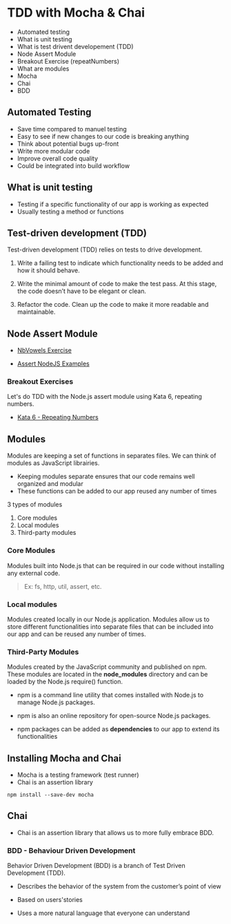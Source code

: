 # TDD with Mocha & Chai

- Automated testing
- What is unit testing
- What is test drivent developement (TDD)
- Node Assert Module
- Breakout Exercise (repeatNumbers)
- What are modules  
- Mocha
- Chai
- BDD

## Automated Testing

- Save time compared to manuel testing
- Easy to see if new changes to our code is breaking anything
- Think about potential bugs up-front
- Write more modular code
- Improve overall code quality
- Could be integrated into build workflow

## What is unit testing

- Testing if a specific functionality of our app is working as expected
- Usually testing a method or functions

## Test-driven development (TDD)

Test-driven development (TDD) relies on tests to drive development.

1. Write a failing test to indicate which functionality needs to be added and how it should behave.

2. Write the minimal amount of code to make the test pass. At this stage, the code doesn’t have to be elegant or clean.

3. Refactor the code. Clean up the code to make it more readable and maintainable.

## Node Assert Module

- [NbVowels Exercise](https://web.compass.lighthouselabs.ca/activities/780)

- [Assert NodeJS Examples](https://nelsonic.gitbooks.io/node-js-by-example/content/core/assert/README.html)

### Breakout Exercises

Let's do TDD with the Node.js assert module using Kata 6, repeating numbers.

- [Kata 6 - Repeating Numbers](https://web.compass.lighthouselabs.ca/2f4fbf0f-2ff0-4cd4-a40d-1c38dda7158c)

## Modules

Modules are keeping a set of functions in separates files. We can think of modules as JavaScript librairies. 

- Keeping modules separate ensures that our code remains well organized and modular
- These functions can be added to our app reused any number of times

3 types of modules

1. Core modules
2. Local modules
3. Third-party modules

### Core Modules

Modules built into Node.js that can be required in our code without installing any external code.

> Ex: fs, http, util, assert, etc.

### Local modules

Modules created locally in our Node.js application. Modules allow us to store different functionalities into separate files that can be included into our app and can be reused any number of times.

### Third-Party Modules

Modules created by the JavaScript community and published on npm. These modules are located in the __node_modules__ directory and can be loaded by the Node.js require() function.

- npm is a command line utility that comes installed with Node.js to manage Node.js packages. 

- npm is also an online repository for open-source Node.js packages. 

- npm packages can be added as **dependencies** to our app to extend its functionalities

## Installing Mocha and Chai

- Mocha is a testing framework (test runner)
- Chai is an assertion library

`npm install --save-dev mocha`

## Chai

- Chai is an assertion library that allows us to more fully embrace BDD.

### BDD - Behaviour Driven Development

Behavior Driven Development (BDD) is a branch of Test Driven Development (TDD).

- Describes the behavior of the system from the customer’s point of view

- Based on users'stories

- Uses a more natural language that everyone can understand

